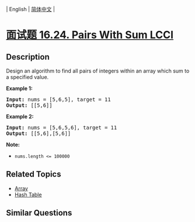 
| English | [简体中文](README.md) |

# [面试题 16.24. Pairs With Sum LCCI](https://leetcode-cn.com/problems/pairs-with-sum-lcci/)

## Description

<p>Design an algorithm to find all pairs of integers within an array which sum to a specified value.</p>

<p><strong>Example 1:</strong></p>

<pre>
<strong>Input:</strong> nums = [5,6,5], target = 11
<strong>Output: </strong>[[5,6]]</pre>

<p><strong>Example 2:</strong></p>

<pre>
<strong>Input:</strong> nums = [5,6,5,6], target = 11
<strong>Output: </strong>[[5,6],[5,6]]</pre>

<p><strong>Note: </strong></p>

<ul>
	<li><code>nums.length &lt;= 100000</code></li>
</ul>


## Related Topics

- [Array](https://leetcode-cn.com/tag/array)
- [Hash Table](https://leetcode-cn.com/tag/hash-table)

## Similar Questions


